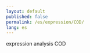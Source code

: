 ```yaml
---
layout: default
published: false
permalink: /es/expression/COD/
lang: es
---
```


expression analysis COD
